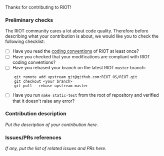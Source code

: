 Thanks for contributing to RIOT!

### Preliminary checks

The RIOT community cares a lot about code quality.
Therefore before describing what your contribution is about, we would like you
to check the following checklist:

- [ ] Have you read the
[coding conventions](https://github.com/RIOT-OS/RIOT/wiki/Coding-conventions)
of RIOT at least once?
- [ ] Have you checked that your modifications are compliant with RIOT coding
conventions?
- [ ] Have you rebased your branch on the latest RIOT `master` branch:
```
    git remote add upstream git@github.com:RIOT_OS/RIOT.git
    git checkout <your branch>
    git pull --rebase upstream master
```
- [ ] Have you run `make static-test` from the root of repository and verified
that it doesn't raise any error?

### Contribution description

_Put the description of your contribution here._

### Issues/PRs references

_If any, put the list of related issues and PRs here._